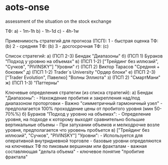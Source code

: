 # aots-onse
assessment of the situation on the stock exchange

ТФ:
a) - 1m-1h
b) - 1h-1d
c) - 4h-1w

Применимость стратегий для прогноза (ПСП):
1 - быстрая оценка ТФ: (b)
2 - средняя ТФ: (b)
3 - досгосрочная ТФ: (c)

Список стратегий:
а) (ПСП 2-3) Бендак "Диапазоны" 
б) (ПСП 1) Бураков "Подход у уровню на объемах"
в) (ПСП 1-2) ["Трейдинг без иллюзий", "Сучков", "PIVINSKY"] "Уровни"
г) (ПСП 2) Виктор Тарасов "Средння + боковик"
д) (ПСП 1-2) Trader`s University "Ордер блоки"
е) (ПСП 2-3) ["Trader Evolution", Павелко] "Волны Эллиота"
з) (ПСП 2) "СмартМани"
ж) (ПСП 1-3) "Паттерны"

Ключевые определения стратегии (из списка стратегий):
а)  Бендак "Диапазоны":
    - Нахождение пробития и закрепления над/под диапазоном проторговки
    - Важно "симметричный гармоничный узел"
    - предполагается 100% проходдение цены от пробитого уровня (мин 50-70%%)
б) Бураков "Подход у уровню на объемах":
    - Определение уровня, на подходе к которому выходят сравнительно большие вертикальные объемы
    - При затухании объемов и мелкодрочке возле уровня, предполагается что уровень пробъется
в) ["Трейдинг без иллюзий", "Сучков", "PIVINSKY"] "Уровни":
    - Используется для оперативной внутридневной торговле
    - базовые уровни определяются на ключевых ТФ по пиковым вершинам или фракталам
    - важная составляющая "дельта объема"
    - ключевое понятие "пробитие фрактала"